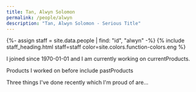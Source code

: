 ```yaml
---
title: Tan, Alwyn Solomon
permalink: /people/alwyn
description: "Tan, Alwyn Solomon - Serious Title"
---
```


{%- assign staff = site.data.people | find: "id", "alwyn" -%}
{% include staff_heading.html staff=staff color=site.colors.function-colors.eng %}

<p>I joined since 1970-01-01 and I am currently working on currentProducts.</p>

<p>Products I worked on before include pastProducts</p>

<p>Three things I've done recently which I'm proud of are...</p>

